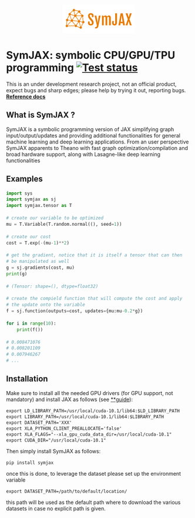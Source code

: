 <div align="center">
<img src="https://raw.githubusercontent.com/RandallBalestriero/SymJAX/master/doc/img/logo.png" alt="logo"></img>
</div>

# SymJAX: symbolic CPU/GPU/TPU programming [![Test status](https://travis-ci.org/google/jax.svg?branch=master)](https://travis-ci.org/google/jax)

This is an under development research project, not an official product, expect bugs and sharp edges; please help by trying it out, reporting bugs.
[**Reference docs**](https://symjax.readthedocs.io/en/latest/)


## What is SymJAX ?

SymJAX is a symbolic programming version of JAX simplifying graph input/output/updates and providing additional functionalities for general machine learning and deep learning applications. From an user perspective SymJAX apparents to Theano with fast graph optimization/compilation and broad hardware support, along with Lasagne-like deep learning functionalities

## Examples

```python
import sys
import symjax as sj
import symjax.tensor as T

# create our variable to be optimized
mu = T.Variable(T.random.normal((), seed=1))

# create our cost
cost = T.exp(-(mu-1)**2)

# get the gradient, notice that it is itself a tensor that can then
# be manipulated as well
g = sj.gradients(cost, mu)
print(g)

# (Tensor: shape=(), dtype=float32)

# create the compield function that will compute the cost and apply
# the update onto the variable
f = sj.function(outputs=cost, updates={mu:mu-0.2*g})

for i in range(10):
    print(f())

# 0.008471076
# 0.008201109
# 0.007946267
# ...
```

## Installation

Make sure to install all the needed GPU drivers (for GPU support, not mandatory) and install JAX as follows (see [**guide](https://github.com/google/jax/blob/master/README.md#installation)):

    export LD_LIBRARY_PATH=/usr/local/cuda-10.1/lib64:$LD_LIBRARY_PATH 
    export LIBRARY_PATH=/usr/local/cuda-10.1/lib64:$LIBRARY_PATH                
    export DATASET_PATH='XXX'                                    
    export XLA_PYTHON_CLIENT_PREALLOCATE='false'                                export XLA_FLAGS="--xla_gpu_cuda_data_dir=/usr/local/cuda-10.1"             export CUDA_DIR="/usr/local/cuda-10.1"

Then simply install SymJAX as follows:

    pip install symjax

once this is done, to leverage the dataset please set up the environment variable
    
    export DATASET_PATH=/path/to/default/location/
    
this path will be used as the default path where to download the various datasets in case no explicit path is given.


